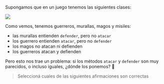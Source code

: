 Supongamos que en un juego tenemos las siguientes clases: 

<img src="http://www.plantuml.com/plantuml/png/VP2z3eCm38JtF8MxmK2Ue7idHkRgchWeKWYI4wQsxqvew0z5wcQVlZkVR3nYf7OIU0-wAIBBLmwMvMpvK77WmVLZdNMjTLMJUkHHALDiBZh_D271GFPynbVsDB48o_ZtnYxcRM_H5-id5vUO12PH8RhWBEmFiuh7UzCi2PjzAVyjl1fkeFAO6G00">
</img>

<!--
@startuml
class Muralla {
  defender_de!(enemigo)
  ...() 
}
  

class Misil {
  atacar!(enemigo)
  ...()
}

class Guerrero {
  defender_de!(enemigo)
  atacar!(enemigo)
}

class Mago {
   ...()
}

abstract class Unidad {
   ...()
}

Unidad <|--Mago
Unidad <|--Misil
Unidad <|--Guerrero
Unidad <|--Muralla
@enduml
-->

Como vemos, tenemos guerreros, murallas, magos y misiles:

* las murallas entienden `defender`, pero no `atacar`
* los guerrero entienden `atacar`, pero no `defender`
* los magos no atacan ni defienden
* los guerreros atacan y defienden

Pero esto nos trae un problema: si los métodos `atacar` y `defender` son muy parecidos, o incluso iguales, ¿dónde los ponemos? :thought_balloon:

> Seleccioná cuales de las siguientes afirmaciones son correctas
